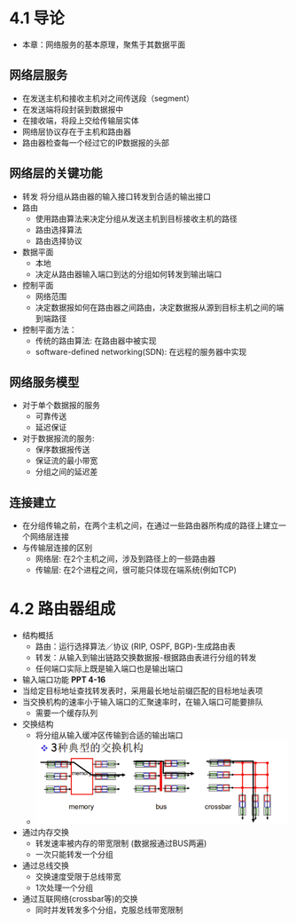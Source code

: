# 4.1 导论

* 本章：网络服务的基本原理，聚焦于其数据平面

## 网络层服务

* 在发送主机和接收主机对之间传送段（segment）
* 在发送端将段封装到数据报中
* 在接收端，将段上交给传输层实体
* 网络层协议存在于主机和路由器
* 路由器检查每一个经过它的IP数据报的头部

## 网络层的关键功能

* 转发
    将分组从路由器的输入接口转发到合适的输出接口
* 路由
    * 使用路由算法来决定分组从发送主机到目标接收主机的路径
    * 路由选择算法
    * 路由选择协议
* 数据平面
    * 本地
    * 决定从路由器输入端口到达的分组如何转发到输出端口
* 控制平面
    * 网络范围
    * 决定数据报如何在路由器之间路由，决定数据报从源到目标主机之间的端到端路径
* 控制平面方法：
    * 传统的路由算法: 在路由器中被实现
    * software-defined networking(SDN): 在远程的服务器中实现

## 网络服务模型

* 对于单个数据报的服务
    * 可靠传送
    * 延迟保证
* 对于数据报流的服务:
    * 保序数据报传送
    * 保证流的最小带宽
    * 分组之间的延迟差

## 连接建立

* 在分组传输之前，在两个主机之间，在通过一些路由器所构成的路径上建立一个网络层连接
* 与传输层连接的区别
    * 网络层: 在2个主机之间，涉及到路径上的一些路由器
    * 传输层: 在2个进程之间，很可能只体现在端系统(例如TCP)

# 4.2 路由器组成

* 结构概括
    * 路由：运行选择算法／协议 (RIP, OSPF, BGP)-生成路由表
    * 转发：从输入到输出链路交换数据报-根据路由表进行分组的转发
    * 任何端口实际上既是输入端口也是输出端口
* 输入端口功能
    **PPT 4-16**
* 当给定目标地址查找转发表时，采用最长地址前缀匹配的目标地址表项
* 当交换机构的速率小于输入端口的汇聚速率时，在输入端口可能要排队
    * 需要一个缓存队列
* 交换结构
    * 将分组从输入缓冲区传输到合适的输出端口
    * ![交换机结构](image-11.png)
* 通过内存交换
    * 转发速率被内存的带宽限制 (数据报通过BUS两遍)
    * 一次只能转发一个分组
* 通过总线交换
    * 交换速度受限于总线带宽
    * 1次处理一个分组
* 通过互联网络(crossbar等)的交换
    * 同时并发转发多个分组，克服总线带宽限制



